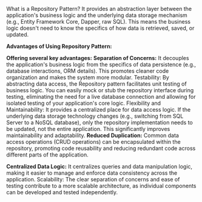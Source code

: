 What is a Repository Pattern?
It provides an abstraction layer between the application's business logic and the underlying data storage mechanism (e.g., Entity Framework Core, Dapper, raw SQL). 
This means the business logic doesn't need to know the specifics of how data is retrieved, saved, or updated.

**Advantages of Using Repository Pattern:**


 **Offering several key advantages:**
**Separation of Concerns:**
It decouples the application's business logic from the specifics of data persistence (e.g., database interactions, ORM details). This promotes cleaner code organization and makes the system more modular.
Testability:
By abstracting data access, the Repository pattern facilitates unit testing of business logic. You can easily mock or stub the repository interface during testing, eliminating the need for a live database connection and allowing for isolated testing of your application's core logic.
Flexibility and Maintainability:
It provides a centralized place for data access logic. If the underlying data storage technology changes (e.g., switching from SQL Server to a NoSQL database), only the repository implementation needs to be updated, not the entire application. This significantly improves maintainability and adaptability.
**Reduced Duplication:**
Common data access operations (CRUD operations) can be encapsulated within the repository, promoting code reusability and reducing redundant code across different parts of the application.

**Centralized Data Logic:**
It centralizes queries and data manipulation logic, making it easier to manage and enforce data consistency across the application.
Scalability:
The clear separation of concerns and ease of testing contribute to a more scalable architecture, as individual components can be developed and tested independently.
